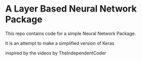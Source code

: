 # A Layer Based Neural Network Package

This repo contains code for a simple Neural Network Package.

It is an attempt to make a simplified version of Keras

inspired by the videos by TheIndependentCoder
